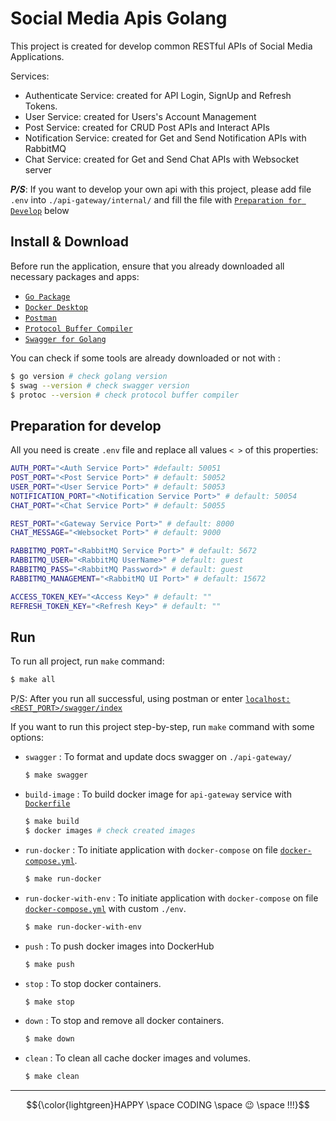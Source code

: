 # Social Media Apis Golang

This project is created for develop common RESTful APIs of Social Media Applications.

Services: 
* Authenticate Service: created for API Login, SignUp and Refresh Tokens.
* User Service: created for Users's Account Management
* Post Service: created for CRUD Post APIs and Interact APIs
* Notification Service: created for Get and Send Notification APIs with RabbitMQ
* Chat Service: created for Get and Send Chat APIs with Websocket server

***P/S***: If you want to develop your own api with this project, please add file `.env` into `./api-gateway/internal/` and fill the file with [`Preparation for Develop`](#preparation-for-develop) below

## Install & Download 
Before run the application, ensure that you already downloaded all necessary packages and apps:
* [`Go Package`](https://go.dev/doc/install)
* [`Docker Desktop`](https://docs.docker.com/desktop/)
* [`Postman` ](https://www.postman.com/downloads/)
* [`Protocol Buffer Compiler`](https://protobuf.dev/installation/)
* [`Swagger for Golang`](https://goswagger.io/go-swagger/install/install-source/)

You can check if some tools are already downloaded or not with : 
```bash
$ go version # check golang version
$ swag --version # check swagger version 
$ protoc --version # check protocol buffer compiler
```

## Preparation for develop
All you need is create `.env` file and replace all values `< >` of this properties:
```bash
AUTH_PORT="<Auth Service Port>" #default: 50051
POST_PORT="<Post Service Port>" # default: 50052
USER_PORT="<User Service Port>" # default: 50053
NOTIFICATION_PORT="<Notification Service Port>" # default: 50054
CHAT_PORT="<Chat Service Port>" # default: 50055

REST_PORT="<Gateway Service Port>" # default: 8000
CHAT_MESSAGE="<Websocket Port>" # default: 9000

RABBITMQ_PORT="<RabbitMQ Service Port>" # default: 5672
RABBITMQ_USER="<RabbitMQ UserName>" # default: guest
RABBITMQ_PASS="<RabbitMQ Password>" # default: guest
RABBITMQ_MANAGEMENT="<RabbitMQ UI Port>" # default: 15672

ACCESS_TOKEN_KEY="<Access Key>" # default: ""
REFRESH_TOKEN_KEY="<Refresh Key>" # default: ""
```
## Run
To run all project, run `make` command:
```bash
$ make all
``` 
P/S: After you run all successful, using postman or enter [`localhost:<REST_PORT>/swagger/index`]()

If you want to run this project step-by-step, run `make` command with some options:
* `swagger` : To format and update docs swagger on `./api-gateway/`
    ```bash
    $ make swagger
    ```
* `build-image` : To build docker image for `api-gateway` service with [`Dockerfile`](./Dockerfile)
    ```bash
    $ make build
    $ docker images # check created images
    ```
* `run-docker` : To initiate application with `docker-compose` on file [`docker-compose.yml`](./docker-compose.yml). 
    ```bash
    $ make run-docker
    ```
* `run-docker-with-env` : To initiate application with `docker-compose` on file [`docker-compose.yml`](./docker-compose.yml) with custom `./env`.
    ```bash
    $ make run-docker-with-env
    ```
* `push` : To push docker images into DockerHub
    ```bash
    $ make push
* `stop` : To stop docker containers.
    ```bash
    $ make stop
* `down` : To stop and remove all docker containers.
    ```bash
    $ make down
* `clean` : To clean all cache docker images and volumes.
    ```bash
    $ make clean
    ```
---
$${\color{lightgreen}HAPPY \space CODING \space 😉 \space !!!}$$	
